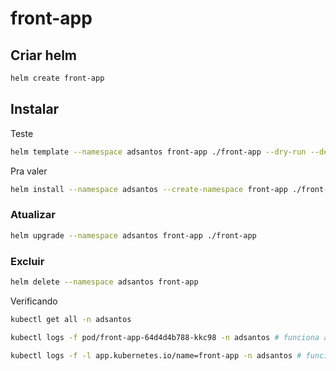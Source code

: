 # front-app

## Criar helm

```bash
helm create front-app
```

## Instalar

Teste

```bash
helm template --namespace adsantos front-app ./front-app --dry-run --debug
```

Pra valer

```bash
helm install --namespace adsantos --create-namespace front-app ./front-app
```

### Atualizar

```bash
helm upgrade --namespace adsantos front-app ./front-app
```

### Excluir

```bash
helm delete --namespace adsantos front-app
```

Verificando

```bash
kubectl get all -n adsantos

```

```bash
kubectl logs -f pod/front-app-64d4d4b788-kkc98 -n adsantos # funciona até reiniciar o pod

kubectl logs -f -l app.kubernetes.io/name=front-app -n adsantos # funciona sempre
```